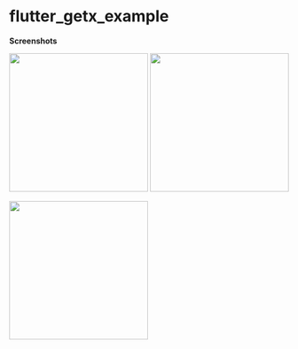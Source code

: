 # flutter_getx_example

**Screenshots**

<img src="https://user-images.githubusercontent.com/83745421/154954178-b6cd8f0d-a0b0-4aa1-ac8e-3819d8d2e08c.png" heigth="400" width="250"/>  <img src="https://user-images.githubusercontent.com/83745421/154954279-400a2c5a-2aa8-40a9-9b2e-5ce9e9023b4d.png" heigth="400" width="250"/>

<img src="https://user-images.githubusercontent.com/83745421/154954391-dddd81f8-614b-4daa-904e-3770e4b4ff89.png" heigth="400" width="250"/>
